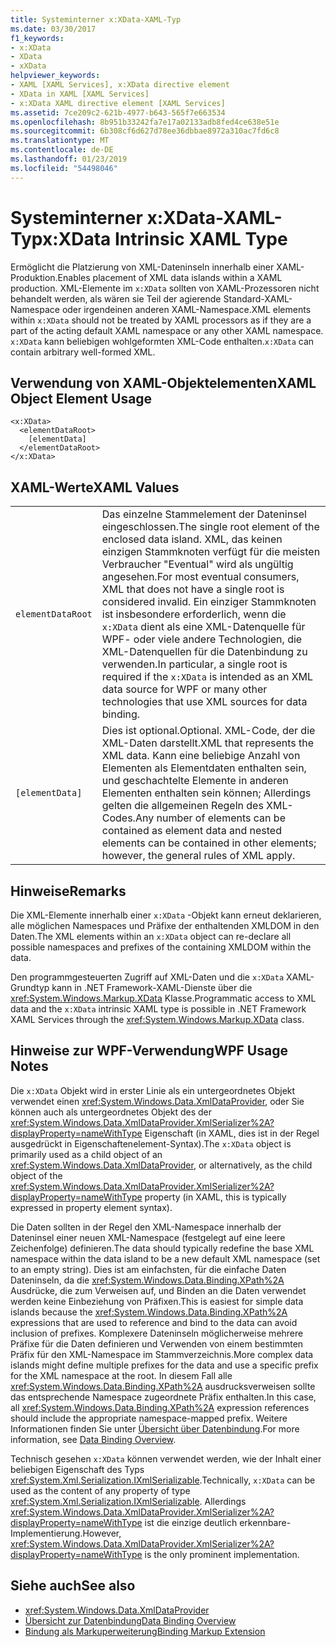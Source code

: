 ```yaml
---
title: Systeminterner x:XData-XAML-Typ
ms.date: 03/30/2017
f1_keywords:
- x:XData
- XData
- xXData
helpviewer_keywords:
- XAML [XAML Services], x:XData directive element
- XData in XAML [XAML Services]
- x:XData XAML directive element [XAML Services]
ms.assetid: 7ce209c2-621b-4977-b643-565f7e663534
ms.openlocfilehash: 8b951b33242fa7e17a02133adb8fed4ce638e51e
ms.sourcegitcommit: 6b308cf6d627d78ee36dbbae8972a310ac7fd6c8
ms.translationtype: MT
ms.contentlocale: de-DE
ms.lasthandoff: 01/23/2019
ms.locfileid: "54498046"
---
```

# <a name="xxdata-intrinsic-xaml-type"></a><span data-ttu-id="e2730-102">Systeminterner x:XData-XAML-Typ</span><span class="sxs-lookup"><span data-stu-id="e2730-102">x:XData Intrinsic XAML Type</span></span>
<span data-ttu-id="e2730-103">Ermöglicht die Platzierung von XML-Dateninseln innerhalb einer XAML-Produktion.</span><span class="sxs-lookup"><span data-stu-id="e2730-103">Enables placement of XML data islands within a XAML production.</span></span> <span data-ttu-id="e2730-104">XML-Elemente im `x:XData` sollten von XAML-Prozessoren nicht behandelt werden, als wären sie Teil der agierende Standard-XAML-Namespace oder irgendeinen anderen XAML-Namespace.</span><span class="sxs-lookup"><span data-stu-id="e2730-104">XML elements within `x:XData` should not be treated by XAML processors as if they are a part of the acting default XAML namespace or any other XAML namespace.</span></span> <span data-ttu-id="e2730-105">`x:XData` kann beliebigen wohlgeformten XML-Code enthalten.</span><span class="sxs-lookup"><span data-stu-id="e2730-105">`x:XData` can contain arbitrary well-formed XML.</span></span>  
  
## <a name="xaml-object-element-usage"></a><span data-ttu-id="e2730-106">Verwendung von XAML-Objektelementen</span><span class="sxs-lookup"><span data-stu-id="e2730-106">XAML Object Element Usage</span></span>  
  
```  
<x:XData>  
  <elementDataRoot>  
    [elementData]  
  </elementDataRoot>  
</x:XData>  
```  
  
## <a name="xaml-values"></a><span data-ttu-id="e2730-107">XAML-Werte</span><span class="sxs-lookup"><span data-stu-id="e2730-107">XAML Values</span></span>  
  
|||  
|-|-|  
|`elementDataRoot`|<span data-ttu-id="e2730-108">Das einzelne Stammelement der Dateninsel eingeschlossen.</span><span class="sxs-lookup"><span data-stu-id="e2730-108">The single root element of the enclosed data island.</span></span> <span data-ttu-id="e2730-109">XML, das keinen einzigen Stammknoten verfügt für die meisten Verbraucher "Eventual" wird als ungültig angesehen.</span><span class="sxs-lookup"><span data-stu-id="e2730-109">For most eventual consumers, XML that does not have a single root is considered invalid.</span></span> <span data-ttu-id="e2730-110">Ein einziger Stammknoten ist insbesondere erforderlich, wenn die `x:XData` dient als eine XML-Datenquelle für WPF- oder viele andere Technologien, die XML-Datenquellen für die Datenbindung zu verwenden.</span><span class="sxs-lookup"><span data-stu-id="e2730-110">In particular, a single root is required if the `x:XData` is intended as an XML data source for WPF or many other technologies that use XML sources for data binding.</span></span>|  
|`[elementData]`|<span data-ttu-id="e2730-111">Dies ist optional.</span><span class="sxs-lookup"><span data-stu-id="e2730-111">Optional.</span></span> <span data-ttu-id="e2730-112">XML-Code, der die XML-Daten darstellt.</span><span class="sxs-lookup"><span data-stu-id="e2730-112">XML that represents the XML data.</span></span> <span data-ttu-id="e2730-113">Kann eine beliebige Anzahl von Elementen als Elementdaten enthalten sein, und geschachtelte Elemente in anderen Elementen enthalten sein können; Allerdings gelten die allgemeinen Regeln des XML-Codes.</span><span class="sxs-lookup"><span data-stu-id="e2730-113">Any number of elements can be contained as element data and nested elements can be contained in other elements; however, the general rules of XML apply.</span></span>|  
  
## <a name="remarks"></a><span data-ttu-id="e2730-114">Hinweise</span><span class="sxs-lookup"><span data-stu-id="e2730-114">Remarks</span></span>  
 <span data-ttu-id="e2730-115">Die XML-Elemente innerhalb einer `x:XData` -Objekt kann erneut deklarieren, alle möglichen Namespaces und Präfixe der enthaltenden XMLDOM in den Daten.</span><span class="sxs-lookup"><span data-stu-id="e2730-115">The XML elements within an `x:XData` object can re-declare all possible namespaces and prefixes of the containing XMLDOM within the data.</span></span>  
  
 <span data-ttu-id="e2730-116">Den programmgesteuerten Zugriff auf XML-Daten und die `x:XData` XAML-Grundtyp kann in .NET Framework-XAML-Dienste über die <xref:System.Windows.Markup.XData> Klasse.</span><span class="sxs-lookup"><span data-stu-id="e2730-116">Programmatic access to XML data and the `x:XData` intrinsic XAML type is possible in .NET Framework XAML Services through the <xref:System.Windows.Markup.XData> class.</span></span>  
  
## <a name="wpf-usage-notes"></a><span data-ttu-id="e2730-117">Hinweise zur WPF-Verwendung</span><span class="sxs-lookup"><span data-stu-id="e2730-117">WPF Usage Notes</span></span>  
 <span data-ttu-id="e2730-118">Die `x:XData` Objekt wird in erster Linie als ein untergeordnetes Objekt verwendet einen <xref:System.Windows.Data.XmlDataProvider>, oder Sie können auch als untergeordnetes Objekt des der <xref:System.Windows.Data.XmlDataProvider.XmlSerializer%2A?displayProperty=nameWithType> Eigenschaft (in XAML, dies ist in der Regel ausgedrückt in Eigenschaftenelement-Syntax).</span><span class="sxs-lookup"><span data-stu-id="e2730-118">The `x:XData` object is primarily used as a child object of an <xref:System.Windows.Data.XmlDataProvider>, or alternatively, as the child object of the <xref:System.Windows.Data.XmlDataProvider.XmlSerializer%2A?displayProperty=nameWithType> property (in XAML, this is typically expressed in property element syntax).</span></span>  
  
 <span data-ttu-id="e2730-119">Die Daten sollten in der Regel den XML-Namespace innerhalb der Dateninsel einer neuen XML-Namespace (festgelegt auf eine leere Zeichenfolge) definieren.</span><span class="sxs-lookup"><span data-stu-id="e2730-119">The data should typically redefine the base XML namespace within the data island to be a new default XML namespace (set to an empty string).</span></span> <span data-ttu-id="e2730-120">Dies ist am einfachsten, für die einfache Daten Dateninseln, da die <xref:System.Windows.Data.Binding.XPath%2A> Ausdrücke, die zum Verweisen auf, und Binden an die Daten verwendet werden keine Einbeziehung von Präfixen.</span><span class="sxs-lookup"><span data-stu-id="e2730-120">This is easiest for simple data islands because the <xref:System.Windows.Data.Binding.XPath%2A> expressions that are used to reference and bind to the data can avoid inclusion of prefixes.</span></span> <span data-ttu-id="e2730-121">Komplexere Dateninseln möglicherweise mehrere Präfixe für die Daten definieren und Verwenden von einem bestimmten Präfix für den XML-Namespace im Stammverzeichnis.</span><span class="sxs-lookup"><span data-stu-id="e2730-121">More complex data islands might define multiple prefixes for the data and use a specific prefix for the XML namespace at the root.</span></span> <span data-ttu-id="e2730-122">In diesem Fall alle <xref:System.Windows.Data.Binding.XPath%2A> ausdrucksverweisen sollte das entsprechende Namespace zugeordnete Präfix enthalten.</span><span class="sxs-lookup"><span data-stu-id="e2730-122">In this case, all <xref:System.Windows.Data.Binding.XPath%2A> expression references should include the appropriate namespace-mapped prefix.</span></span> <span data-ttu-id="e2730-123">Weitere Informationen finden Sie unter [Übersicht über Datenbindung](../../../docs/framework/wpf/data/data-binding-overview.md).</span><span class="sxs-lookup"><span data-stu-id="e2730-123">For more information, see [Data Binding Overview](../../../docs/framework/wpf/data/data-binding-overview.md).</span></span>  
  
 <span data-ttu-id="e2730-124">Technisch gesehen `x:XData` können verwendet werden, wie der Inhalt einer beliebigen Eigenschaft des Typs <xref:System.Xml.Serialization.IXmlSerializable>.</span><span class="sxs-lookup"><span data-stu-id="e2730-124">Technically, `x:XData` can be used as the content of any property of type <xref:System.Xml.Serialization.IXmlSerializable>.</span></span> <span data-ttu-id="e2730-125">Allerdings <xref:System.Windows.Data.XmlDataProvider.XmlSerializer%2A?displayProperty=nameWithType> ist die einzige deutlich erkennbare-Implementierung.</span><span class="sxs-lookup"><span data-stu-id="e2730-125">However, <xref:System.Windows.Data.XmlDataProvider.XmlSerializer%2A?displayProperty=nameWithType> is the only prominent implementation.</span></span>  
  
## <a name="see-also"></a><span data-ttu-id="e2730-126">Siehe auch</span><span class="sxs-lookup"><span data-stu-id="e2730-126">See also</span></span>
- <xref:System.Windows.Data.XmlDataProvider>
- [<span data-ttu-id="e2730-127">Übersicht zur Datenbindung</span><span class="sxs-lookup"><span data-stu-id="e2730-127">Data Binding Overview</span></span>](../../../docs/framework/wpf/data/data-binding-overview.md)
- [<span data-ttu-id="e2730-128">Bindung als Markuperweiterung</span><span class="sxs-lookup"><span data-stu-id="e2730-128">Binding Markup Extension</span></span>](../../../docs/framework/wpf/advanced/binding-markup-extension.md)
